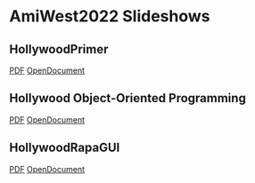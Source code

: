 # AmiWest2022 Slideshows

## HollywoodPrimer

[PDF](HollywoodPrimer.pdf) [OpenDocument](HollywoodPrimer.odp)

## Hollywood Object-Oriented Programming

[PDF](HollywoodOOP.pdf) [OpenDocument](HollywoodOOP.odp)

## HollywoodRapaGUI

[PDF](HollywoodRapaGUI.pdf) [OpenDocument](HollywoodRapaGUI.odp)
